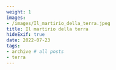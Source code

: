 ```yaml
---
weight: 1
images:
- /images/Il_martirio_della_terra.jpeg
title: Il martirio della terra
hideExif: true
date: 2022-07-23
tags:
- archive # all posts
- terra
---
```


